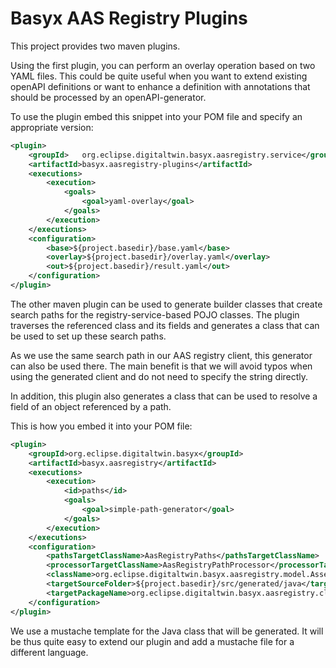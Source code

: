 # Basyx AAS Registry Plugins

This project provides two maven plugins.

Using the first plugin, you can perform an overlay operation based on two YAML files. This could be quite useful when you want to extend existing openAPI definitions or want to enhance a definition with annotations that should be processed by an openAPI-generator.

To use the plugin embed this snippet into your POM file and specify an appropriate version:

``` xml
<plugin>
	<groupId>	org.eclipse.digitaltwin.basyx.aasregistry.service</groupId>
	<artifactId>basyx.aasregistry-plugins</artifactId>
	<executions>
		<execution>
			<goals>
				<goal>yaml-overlay</goal>
			</goals>
		</execution>
	</executions>
	<configuration>
		<base>${project.basedir}/base.yaml</base>
		<overlay>${project.basedir}/overlay.yaml</overlay>
		<out>${project.basedir}/result.yaml</out>
	</configuration>
</plugin>
```
The other maven plugin can be used to generate builder classes that create search paths for the registry-service-based POJO classes. The plugin traverses the referenced class and its fields and generates a class that can be used to set up these search paths.

As we use the same search path in our AAS registry client, this generator can also be used there. The main benefit is that we will avoid typos when using the generated client and do not need to specify the string directly. 

In addition, this plugin also generates a class that can be used to resolve a field of an object referenced by a path.

This is how you embed it into your POM file:

``` xml 
<plugin>
	<groupId>org.eclipse.digitaltwin.basyx</groupId>
	<artifactId>basyx.aasregistry</artifactId>
	<executions>
		<execution>
			<id>paths</id>
			<goals>
				<goal>simple-path-generator</goal>
			</goals>
		</execution>
	</executions>
	<configuration>
		<pathsTargetClassName>AasRegistryPaths</pathsTargetClassName>
		<processorTargetClassName>AasRegistryPathProcessor</processorTargetClassName>
		<className>org.eclipse.digitaltwin.basyx.aasregistry.model.AssetAdministrationShellDescriptor</className>
		<targetSourceFolder>${project.basedir}/src/generated/java</targetSourceFolder>
		<targetPackageName>org.eclipse.digitaltwin.basyx.aasregistry.client.api</targetPackageName>
	</configuration>
</plugin>
```

We use a mustache template for the Java class that will be generated. It will be thus quite easy to extend our plugin and add a mustache file for a different language.